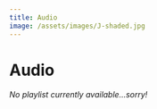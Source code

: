 ```yaml
---
title: Audio
image: /assets/images/J-shaded.jpg
---
```

# Audio

_No playlist currently available...sorry!_
